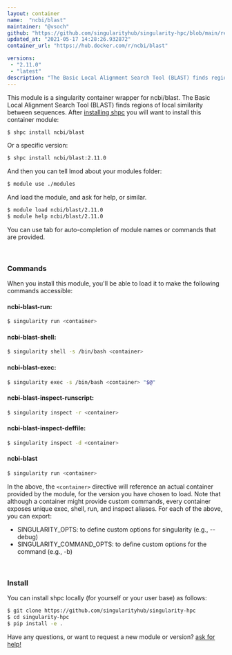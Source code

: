 ```yaml
---
layout: container
name:  "ncbi/blast"
maintainer: "@vsoch"
github: "https://github.com/singularityhub/singularity-hpc/blob/main/registry/ncbi/blast/container.yaml"
updated_at: "2021-05-17 14:28:26.932872"
container_url: "https://hub.docker.com/r/ncbi/blast"

versions:
 - "2.11.0"
 - "latest"
description: "The Basic Local Alignment Search Tool (BLAST) finds regions of local similarity between sequences."
---
```


This module is a singularity container wrapper for ncbi/blast.
The Basic Local Alignment Search Tool (BLAST) finds regions of local similarity between sequences.
After [installing shpc](#install) you will want to install this container module:

```bash
$ shpc install ncbi/blast
```

Or a specific version:

```bash
$ shpc install ncbi/blast:2.11.0
```

And then you can tell lmod about your modules folder:

```bash
$ module use ./modules
```

And load the module, and ask for help, or similar.

```bash
$ module load ncbi/blast/2.11.0
$ module help ncbi/blast/2.11.0
```

You can use tab for auto-completion of module names or commands that are provided.

<br>

### Commands

When you install this module, you'll be able to load it to make the following commands accessible:

#### ncbi-blast-run:

```bash
$ singularity run <container>
```

#### ncbi-blast-shell:

```bash
$ singularity shell -s /bin/bash <container>
```

#### ncbi-blast-exec:

```bash
$ singularity exec -s /bin/bash <container> "$@"
```

#### ncbi-blast-inspect-runscript:

```bash
$ singularity inspect -r <container>
```

#### ncbi-blast-inspect-deffile:

```bash
$ singularity inspect -d <container>
```



#### ncbi-blast

```bash
$ singularity run <container>
```


In the above, the `<container>` directive will reference an actual container provided
by the module, for the version you have chosen to load. Note that although a container
might provide custom commands, every container exposes unique exec, shell, run, and
inspect aliases. For each of the above, you can export:

 - SINGULARITY_OPTS: to define custom options for singularity (e.g., --debug)
 - SINGULARITY_COMMAND_OPTS: to define custom options for the command (e.g., -b)

<br>
  
### Install

You can install shpc locally (for yourself or your user base) as follows:

```bash
$ git clone https://github.com/singularityhub/singularity-hpc
$ cd singularity-hpc
$ pip install -e .
```

Have any questions, or want to request a new module or version? [ask for help!](https://github.com/singularityhub/singularity-hpc/issues)
